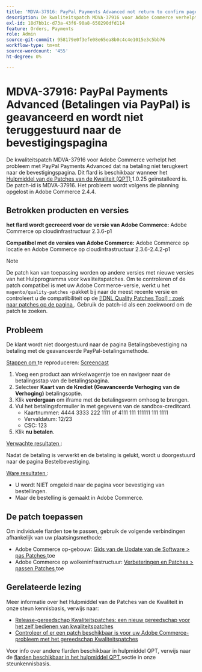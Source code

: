 ```yaml
---
title: 'MDVA-37916: PayPal Payments Advanced not return to confirm page'
description: De kwaliteitspatch MDVA-37916 voor Adobe Commerce verhelpt het probleem met PayPal Payments Advanced dat na betaling niet terugkeert naar de bevestigingspagina. Deze patch is beschikbaar wanneer [Quality Patches Tool (QPT)] (https://devdocs.magento.com/guides/v2.4/comp-mgr/patching.html#mqp) 1.0.25 is geïnstalleerd. De patch-id is MDVA-37916. Het probleem wordt volgens de planning opgelost in Adobe Commerce 2.4.4.
exl-id: 18d7bb1c-d73a-43f6-90a8-650290dfd114
feature: Orders, Payments
role: Admin
source-git-commit: 958179e0f3efe08e65ea8b0c4c4e1015e3c5bb76
workflow-type: tm+mt
source-wordcount: '455'
ht-degree: 0%

---
```


# MDVA-37916: PayPal Payments Advanced (Betalingen via PayPal) is geavanceerd en wordt niet teruggestuurd naar de bevestigingspagina

De kwaliteitspatch MDVA-37916 voor Adobe Commerce verhelpt het probleem met PayPal Payments Advanced dat na betaling niet terugkeert naar de bevestigingspagina. Dit flard is beschikbaar wanneer het [ Hulpmiddel van de Patches van de Kwaliteit (QPT) ](https://devdocs.magento.com/guides/v2.4/comp-mgr/patching.html#mqp) 1.0.25 geïnstalleerd is. De patch-id is MDVA-37916. Het probleem wordt volgens de planning opgelost in Adobe Commerce 2.4.4.

## Betrokken producten en versies

**het flard wordt gecreeerd voor de versie van Adobe Commerce:**
Adobe Commerce op cloudinfrastructuur 2.3.6-p1

**Compatibel met de versies van Adobe Commerce:**
Adobe Commerce op locatie en Adobe Commerce op cloudinfrastructuur 2.3.6-2.4.2-p1

>[!NOTE]
>
>De patch kan van toepassing worden op andere versies met nieuwe versies van het Hulpprogramma voor kwaliteitspatches. Om te controleren of de patch compatibel is met uw Adobe Commerce-versie, werkt u het `magento/quality-patches` -pakket bij naar de meest recente versie en controleert u de compatibiliteit op de [[!DNL Quality Patches Tool] : zoek naar patches op de pagina ](https://devdocs.magento.com/quality-patches/tool.html#patch-grid) . Gebruik de patch-id als een zoekwoord om de patch te zoeken.

## Probleem

De klant wordt niet doorgestuurd naar de pagina Betalingsbevestiging na betaling met de geavanceerde PayPal-betalingsmethode.

<u> Stappen om </u> te reproduceren: [ Screencast ](https://assets.adobe.com/public/025d479b-5796-4772-6f3d-adc86306a799)

1. Voeg een product aan winkelwagentje toe en navigeer naar de betalingsstap van de betalingspagina.
1. Selecteer **Kaart van de Krediet (Geavanceerde Verhoging van de Verhoging)** betalingsoptie.
1. Klik **verdergaan** om iframe met de betalingsvorm omhoog te brengen.
1. Vul het betalingsformulier in met gegevens van de sandbox-creditcard.
   * Kaartnummer: 4444 3333 222 1111 of 4111 111 111111 111 1111
   * Vervaldatum: 12/23
   * CSC: 123
1. Klik **nu betalen**.

<u> Verwachte resultaten </u>:

Nadat de betaling is verwerkt en de betaling is gelukt, wordt u doorgestuurd naar de pagina Bestelbevestiging.

<u> Ware resultaten </u>:

* U wordt NIET omgeleid naar de pagina voor bevestiging van bestellingen.
* Maar de bestelling is gemaakt in Adobe Commerce.

## De patch toepassen

Om individuele flarden toe te passen, gebruik de volgende verbindingen afhankelijk van uw plaatsingsmethode:

* Adobe Commerce op-gebouw: [ Gids van de Update van de Software > pas Patches ](https://devdocs.magento.com/guides/v2.4/comp-mgr/patching/mqp.html) toe
* Adobe Commerce op wolkeninfrastructuur: [ Verbeteringen en Patches > passen Patches ](https://devdocs.magento.com/cloud/project/project-patch.html) toe

## Gerelateerde lezing

Meer informatie over het Hulpmiddel van de Patches van de Kwaliteit in onze steun kennisbasis, verwijs naar:

* [Release-gereedschap Kwaliteitspatches: een nieuw gereedschap voor het zelf bedienen van kwaliteitspatches](/help/announcements/adobe-commerce-announcements/magento-quality-patches-released-new-tool-to-self-serve-quality-patches.md)
* [Controleer of er een patch beschikbaar is voor uw Adobe Commerce-probleem met het gereedschap Kwaliteitspatches](/help/support-tools/patches-available-in-qpt-tool/check-patch-for-magento-issue-with-magento-quality-patches.md)

Voor info over andere flarden beschikbaar in hulpmiddel QPT, verwijs naar de [ flarden beschikbaar in het hulpmiddel QPT ](https://support.magento.com/hc/en-us/sections/360010506631-Patches-available-in-QPT-tool-) sectie in onze steunkennisbasis.
